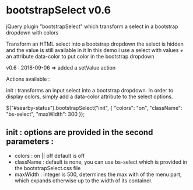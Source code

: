 # bootstrapSelect v0.6
jQuery plugin "bootstrapSelect" which transform a select in a bootstrap dropdown with colors

Transform an HTML select into a bootstrap dropdown
the select is hidden and the value is still available in it
In this demo i use a select with values + an attribute data-color to put color in the bootstrap dropdown

v0.6 : 2018-09-06 => added a setValue action

Actions available :

init : transforms an input select into a bootstrap dropdown. In order to display colors, simply add a data-color attribute to the select options.

 $("#searby-status").bootstrapSelect("init", { "colors": "on", "className": "bs-select", "maxWidth": 300 });
 
## init : options are provided in the second parameters :
- colors : on || off default is off
- className : default is none, you can use bs-select which is provided in the bootstrapSelect.css file
- maxWidth : integer is 500, determines the max with of the menu part, which expands otherwise up to the width of its container.

